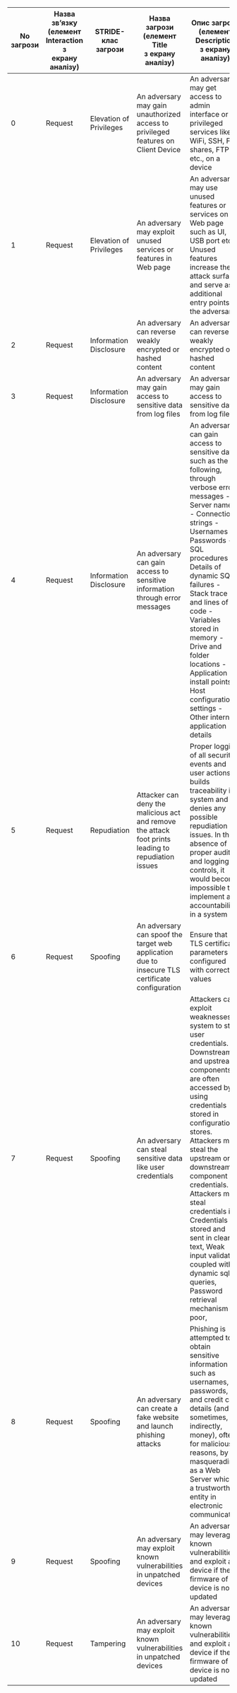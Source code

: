 
|No <br>загрози|Назва зв’язку <br>(елемент <br>Interaction з <br>екрану аналізу)|STRIDE- <br>клас загрози|Назва загрози<br>(елемент Title <br>з екрану аналізу)|Опис загрози <br>(елемент <br>Description <br>з екрану аналізу)|
|----|----|----|----|----|
|0 |Request |Elevation of Privileges|An adversary may gain unauthorized access to privileged features on Client Device |An adversary may get access to admin interface or privileged services like WiFi, SSH, File shares, FTP etc., on a device |
|1|Request|Elevation of Privileges|An adversary may exploit unused services or features in Web page  |An adversary may use unused features or services on Web page such as UI, USB port etc. Unused features increase the attack surface and serve as additional entry points for the adversary|
|2|Request|Information Disclosure|An adversary can reverse weakly encrypted or hashed content  |An adversary can reverse weakly encrypted or hashed content  |
|3|Request|Information Disclosure|An adversary may gain access to sensitive data from log files   |An adversary may gain access to sensitive data from log files|
|4|Request|Information Disclosure|An adversary can gain access to sensitive information through error messages |An adversary can gain access to sensitive data such as the following, through verbose error messages - Server names  - Connection strings  - Usernames  - Passwords  - SQL procedures  - Details of dynamic SQL failures  - Stack trace and lines of code  - Variables stored in memory  - Drive and folder locations  - Application install points  - Host configuration settings  - Other internal application details |
|5|Request |Repudiation|Attacker can deny the malicious act and remove the attack foot prints leading to repudiation issues|Proper logging of all security events and user actions builds traceability in a system and denies any possible repudiation issues. In the absence of proper auditing and logging controls, it would become impossible to implement any accountability in a system|
|6|Request|Spoofing|An adversary can spoof the target web application due to insecure TLS certificate configuration  |Ensure that TLS certificate parameters are configured with correct values|
|7|Request|Spoofing|An adversary can steal sensitive data like user credentials |Attackers can exploit weaknesses in system to steal user credentials. Downstream and upstream components are often accessed by using credentials stored in configuration stores. Attackers may steal the upstream or downstream component credentials. Attackers may steal credentials if, Credentials are stored and sent in clear text, Weak input validation coupled with dynamic sql queries, Password retrieval mechanism are poor,|
|8|Request|Spoofing|An adversary can create a fake website and launch phishing attacks|Phishing is attempted to obtain sensitive information such as usernames, passwords, and credit card details (and sometimes, indirectly, money), often for malicious reasons, by masquerading as a Web Server which is a trustworthy entity in electronic communication |
|9|Request|Spoofing|An adversary may exploit known vulnerabilities in unpatched devices |An adversary may leverage known vulnerabilities and exploit a device if the firmware of the device is not updated   |
|10|Request|Tampering|An adversary may exploit known vulnerabilities in unpatched devices|An adversary may leverage known vulnerabilities and exploit a device if the firmware of the device is not updated|
